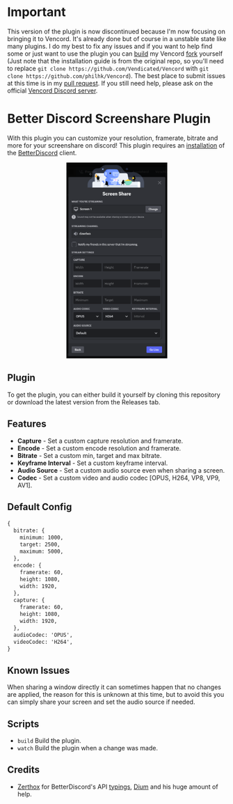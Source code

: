 # Important

This version of the plugin is now discontinued because I'm now focusing on bringing it to Vencord. It's already done but of course in a unstable state like many plugins. I do my best to fix any issues and if you want to help find some or just want to use the plugin you can [build](https://github.com/philhk/Vencord/blob/main/docs/1_INSTALLING.md) my Vencord [fork](https://github.com/philhk/Vencord) yourself (Just note that the installation guide is from the original repo, so you'll need to replace `git clone https://github.com/Vendicated/Vencord` with `git clone https://github.com/philhk/Vencord`). The best place to submit issues at this time is in my [pull request](https://github.com/Vendicated/Vencord/pull/730). If you still need help, please ask on the official [Vencord Discord server](https://discord.gg/vencord).

# Better Discord Screenshare Plugin

With this plugin you can customize your resolution, framerate, bitrate and more for your screenshare on discord! This plugin requires an [installation](https://github.com/BetterDiscord/BetterDiscord#manual-installation 'installation') of the [BetterDiscord](https://github.com/BetterDiscord/BetterDiscord 'BetterDiscord') client.

<div align='center'>
  <img src="./preview.png" height='450'>
</div>

## Plugin

To get the plugin, you can either build it yourself by cloning this repository or download the latest version from the Releases tab.

## Features

- **Capture** - Set a custom capture resolution and framerate.
- **Encode** - Set a custom encode resolution and framerate.
- **Bitrate** - Set a custom min, target and max bitrate.
- **Keyframe Interval** - Set a custom keyframe interval.
- **Audio Source** - Set a custom audio source even when sharing a screen.
- **Codec** - Set a custom video and audio codec [OPUS, H264, VP8, VP9, AV1].

## Default Config

```
{
  bitrate: {
    minimum: 1000,
    target: 2500,
    maximum: 5000,
  },
  encode: {
    framerate: 60,
    height: 1080,
    width: 1920,
  },
  capture: {
    framerate: 60,
    height: 1080,
    width: 1920,
  },
  audioCodec: 'OPUS',
  videoCodec: 'H264',
}
```

## Known Issues

When sharing a window directly it can sometimes happen that no changes are applied, the reason for this is unknown at this time, but to avoid this you can simply share your screen and set the audio source if needed.

## Scripts

- `build` Build the plugin.
- `watch` Build the plugin when a change was made.

## Credits

- [Zerthox](https://github.com/Zerthox) for BetterDiscord's API [typings](https://github.com/Zerthox/betterdiscord-types), [Dium](https://github.com/Zerthox/BetterDiscord-Plugins/tree/master/packages/dium) and his huge amount of help.
